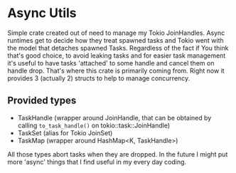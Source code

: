 # Async Utils

Simple crate created out of need to manage my Tokio JoinHandles. Async runtimes get to decide how they treat spawned tasks and
Tokio went with the model that detaches spawned Tasks. Regardless of the fact if You think that's good choice, to avoid leaking
tasks and for easier task management it's useful to have tasks 'attached' to some handle and cancel them on handle drop. That's where
this crate is primarily coming from. Right now it provides 3 (actually 2) structs to help to manage concurrency.

## Provided types
- TaskHandle (wrapper around JoinHandle, that can be obtained by calling `to_task_handle()` on tokio::task::JoinHandle) 
- TaskSet (alias for Tokio JoinSet)
- TaskMap (wrapper around HashMap<K, TaskHandle<V>>)

All those types abort tasks when they are dropped. In the future I might put more 'async' things that I find useful in my every day coding.
